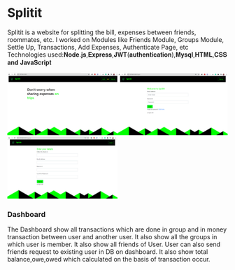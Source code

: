 # **Splitit**
Splitit is a website for splitting the bill, expenses between friends, roommates, etc. I worked on Modules like Friends Module, Groups Module, Settle Up, Transactions, Add Expenses, Authenticate Page, etc
Technologies used:𝐍𝐨𝐝𝐞.𝐣𝐬,𝐄𝐱𝐩𝐫𝐞𝐬𝐬,𝐉𝐖𝐓(𝐚𝐮𝐭𝐡𝐞𝐧𝐭𝐢𝐜𝐚𝐭𝐢𝐨𝐧),𝐌𝐲𝐬𝐪𝐥,𝐇𝐓𝐌𝐋,𝐂𝐒𝐒 𝐚𝐧𝐝 𝐉𝐚𝐯𝐚𝐒𝐜𝐫𝐢𝐩𝐭

<img src = "public\readmeImg\Screenshot (31).png" width="50%"><img src = "public\readmeImg\Screenshot (32).png" width="50%">
<img src = "public\readmeImg\Screenshot (33).png" width="50%">

 
### Dashboard
   The Dashboard show all transactions which are done in group and in money transaction between user and another user.
   It also show all the groups in which user is member.
   It also show all friends of User.
   User can also send friends request to existing user in DB on dashboard.
   It also show total balance,owe,owed which calculated on the basis of transaction occur.
